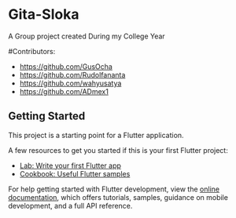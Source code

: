 # Gita-Sloka

A Group project created During my College Year

#Contributors:
- https://github.com/GusOcha
- https://github.com/Rudolfananta
- https://github.com/wahyusatya
- https://github.com/ADmex1

## Getting Started

This project is a starting point for a Flutter application.

A few resources to get you started if this is your first Flutter project:

- [Lab: Write your first Flutter app](https://docs.flutter.dev/get-started/codelab)
- [Cookbook: Useful Flutter samples](https://docs.flutter.dev/cookbook)

For help getting started with Flutter development, view the
[online documentation](https://docs.flutter.dev/), which offers tutorials,
samples, guidance on mobile development, and a full API reference.
